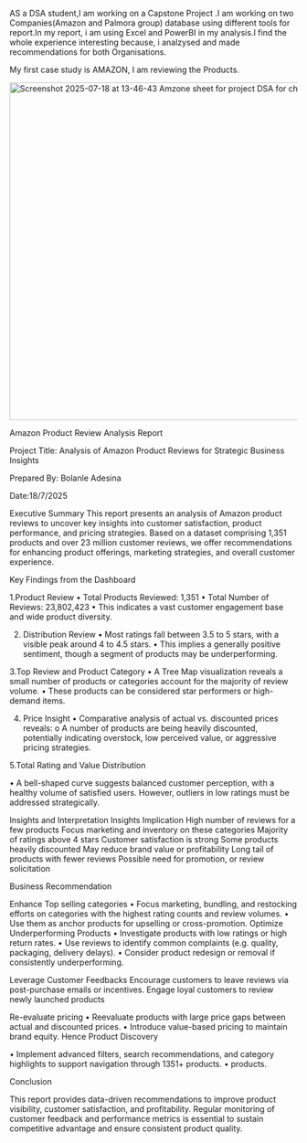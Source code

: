 AS a DSA student,I am  working  on a Capstone Project .I am working on two Companies(Amazon and Palmora group) database using different tools for report.In my report, i am using Excel and PowerBI in my analysis.I find the whole experience interesting because, i analzysed and made recommendations for both Organisations.

My first case study is AMAZON, I am reviewing the Products.

<img width="915" height="591" alt="Screenshot 2025-07-18 at 13-46-43 Amzone sheet for project DSA for chap(4) pdf" src="https://github.com/user-attachments/assets/cc885b82-61ff-4e93-96d1-bf8521dda9d9" />

 Amazon Product Review Analysis Report
 
  Project Title:
 Analysis of Amazon Product Reviews for Strategic Business Insights
 
 Prepared By: Bolanle Adesina
 
 Date:18/7/2025
 
 Executive Summary
 This report presents an analysis of Amazon product reviews to uncover key insights into customer satisfaction, product performance, and pricing strategies. Based on a dataset comprising 1,351 products and over 23 million customer reviews, we offer recommendations for enhancing product offerings, marketing strategies, and overall customer experience.
 
Key Findings from the Dashboard

1.Product Review
•	Total Products Reviewed: 1,351
•	Total Number of Reviews: 23,802,423
•	This indicates a vast customer engagement base and wide product diversity.

2. Distribution Review
•	Most ratings fall between 3.5 to 5 stars, with a visible peak around 4 to 4.5 stars.
•	This implies a generally positive sentiment, though a segment of products may be underperforming.

  3.Top Review and Product Category
•	A Tree Map visualization reveals a small number of products or categories account for the majority of review volume.
•	These products can be considered star performers or high-demand items.

4. Price Insight
•	Comparative analysis of actual vs. discounted prices reveals:
o	A number of products are being heavily discounted, potentially indicating overstock, low perceived value, or aggressive pricing strategies.

5.Total Rating and Value Distribution

•	A bell-shaped curve suggests balanced customer perception, with a healthy volume of satisfied users.
        However, outliers in low ratings must be addressed strategically.
        

Insights and Interpretation
Insights	                          Implication
High number of reviews for a few products	Focus marketing and inventory on these categories
Majority of ratings above 4 stars	Customer satisfaction is strong
Some products heavily discounted	May reduce brand value or profitability
Long tail of products with fewer reviews	Possible need for promotion, or review solicitation
	


Business Recommendation

Enhance Top selling categories
•	Focus marketing, bundling, and restocking efforts on categories with the highest rating counts and review volumes.
•	Use them as anchor products for upselling or cross-promotion.
Optimize Underperforming Products
•	Investigate products with low ratings or high return rates.
•	Use reviews to identify common complaints (e.g. quality, packaging, delivery delays).
•	Consider product redesign or removal if consistently underperforming.

Leverage Customer Feedbacks
      Encourage customers to leave reviews via post-purchase emails or incentives.
     Engage loyal customers to review newly launched products
     

Re-evaluate pricing
•	Reevaluate products with large price gaps between actual and discounted prices.
•	Introduce value-based pricing to maintain brand equity.
Hence Product Discovery

•	Implement advanced filters, search recommendations, and category highlights to support navigation through 1351+ products.
•	products.

Conclusion

This report provides data-driven recommendations to improve product visibility, customer satisfaction, and profitability. Regular monitoring of customer feedback and performance metrics is essential to sustain competitive advantage and ensure consistent product quality.









